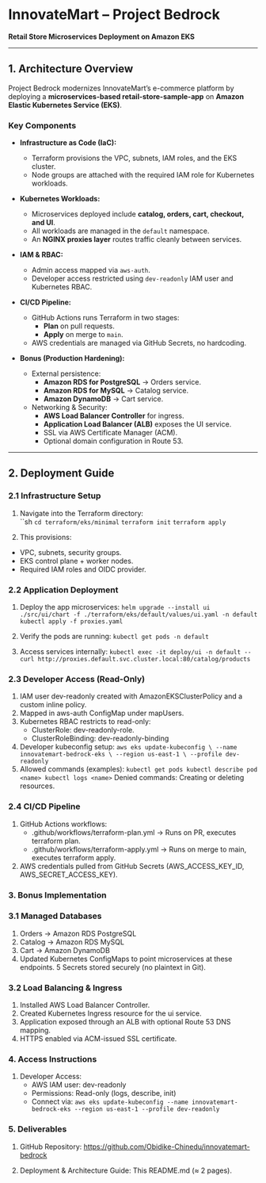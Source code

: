 # InnovateMart – Project Bedrock  
**Retail Store Microservices Deployment on Amazon EKS**

---

## 1. Architecture Overview

Project Bedrock modernizes InnovateMart’s e-commerce platform by deploying a **microservices-based retail-store-sample-app** on **Amazon Elastic Kubernetes Service (EKS)**.  

### Key Components
- **Infrastructure as Code (IaC):**  
  - Terraform provisions the VPC, subnets, IAM roles, and the EKS cluster.  
  - Node groups are attached with the required IAM role for Kubernetes workloads.  

- **Kubernetes Workloads:**  
  - Microservices deployed include **catalog, orders, cart, checkout, and UI**.  
  - All workloads are managed in the `default` namespace.  
  - An **NGINX proxies layer** routes traffic cleanly between services.  

- **IAM & RBAC:**  
  - Admin access mapped via `aws-auth`.  
  - Developer access restricted using `dev-readonly` IAM user and Kubernetes RBAC.  

- **CI/CD Pipeline:**  
  - GitHub Actions runs Terraform in two stages:  
    - **Plan** on pull requests.  
    - **Apply** on merge to `main`.  
  - AWS credentials are managed via GitHub Secrets, no hardcoding.  

- **Bonus (Production Hardening):**  
  - External persistence:  
    - **Amazon RDS for PostgreSQL** → Orders service.  
    - **Amazon RDS for MySQL** → Catalog service.  
    - **Amazon DynamoDB** → Cart service.  
  - Networking & Security:  
    - **AWS Load Balancer Controller** for ingress.  
    - **Application Load Balancer (ALB)** exposes the UI service.  
    - SSL via AWS Certificate Manager (ACM).  
    - Optional domain configuration in Route 53.  

---

## 2. Deployment Guide

### 2.1 Infrastructure Setup
1. Navigate into the Terraform directory:  
   ``sh
   `cd terraform/eks/minimal`
   `terraform init`
   `terraform apply`

2. This provisions:
 - VPC, subnets, security groups.
 - EKS control plane + worker nodes.
 - Required IAM roles and OIDC provider.

### 2.2 Application Deployment
1. Deploy the app microservices:
`helm upgrade --install ui ./src/ui/chart -f ./terraform/eks/default/values/ui.yaml -n default
kubectl apply -f proxies.yaml`

2. Verify the pods are running:
`kubectl get pods -n default`

3. Access services internally:
`kubectl exec -it deploy/ui -n default -- curl http://proxies.default.svc.cluster.local:80/catalog/products`

### 2.3 Developer Access (Read-Only)
1. IAM user dev-readonly created with AmazonEKSClusterPolicy and a custom inline policy.
2. Mapped in aws-auth ConfigMap under mapUsers.
3. Kubernetes RBAC restricts to read-only:
   - ClusterRole: dev-readonly-role.
   - ClusterRoleBinding: dev-readonly-binding
4. Developer kubeconfig setup:
`aws eks update-kubeconfig \
  --name innovatemart-bedrock-eks \
  --region us-east-1 \
  --profile dev-readonly`
5. Allowed commands (examples):
`kubectl get pods
kubectl describe pod <name>
kubectl logs <name>`
Denied commands: Creating or deleting resources.

### 2.4 CI/CD Pipeline
1. GitHub Actions workflows:
   - .github/workflows/terraform-plan.yml → Runs on PR, executes terraform plan.
   - .github/workflows/terraform-apply.yml → Runs on merge to main, executes terraform apply.
2. AWS credentials pulled from GitHub Secrets (AWS_ACCESS_KEY_ID, AWS_SECRET_ACCESS_KEY).


### 3. Bonus Implementation

### 3.1 Managed Databases
1. Orders → Amazon RDS PostgreSQL
2. Catalog → Amazon RDS MySQL
3. Cart → Amazon DynamoDB
4. Updated Kubernetes ConfigMaps to point microservices at these endpoints.
5 Secrets stored securely (no plaintext in Git).

### 3.2 Load Balancing & Ingress
1. Installed AWS Load Balancer Controller.
2. Created Kubernetes Ingress resource for the ui service.
3. Application exposed through an ALB with optional Route 53 DNS mapping.
4. HTTPS enabled via ACM-issued SSL certificate.


### 4. Access Instructions
1. Developer Access:
   - AWS IAM user: dev-readonly
   - Permissions: Read-only (logs, describe, init)
   - Connect via:
     `aws eks update-kubeconfig --name innovatemart-bedrock-eks --region us-east-1 --profile dev-readonly`


### 5. Deliverables
1. GitHub Repository:
https://github.com/Obidike-Chinedu/innovatemart-bedrock

2. Deployment & Architecture Guide:
This README.md (≈ 2 pages).
